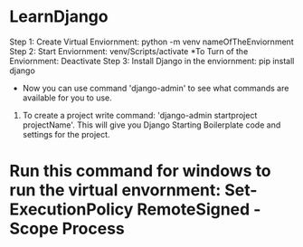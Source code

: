 # LearnDjango

Step 1: Create Virtual Enviornment: python -m venv nameOfTheEnviornment
Step 2: Start Enviornment: venv/Scripts/activate
*To Turn of the Enviornment: Deactivate
Step 3: Install Django in the enviornment: pip install django
* Now you can use command 'django-admin' to see what commands are available for you to use.

1. To create a project write command: 'django-admin startproject projectName'. This will give you Django Starting Boilerplate code and settings for the project.
# Run this command for windows to run the virtual envornment: Set-ExecutionPolicy RemoteSigned -Scope Process

